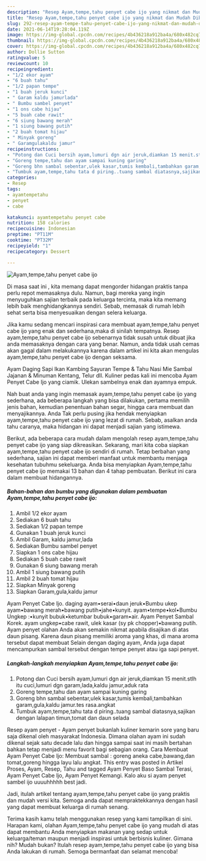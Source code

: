 ```yaml
---
description: "Resep Ayam,tempe,tahu penyet cabe ijo yang nikmat dan Mudah Dibuat"
title: "Resep Ayam,tempe,tahu penyet cabe ijo yang nikmat dan Mudah Dibuat"
slug: 292-resep-ayam-tempe-tahu-penyet-cabe-ijo-yang-nikmat-dan-mudah-dibuat
date: 2021-06-14T19:28:04.119Z
image: https://img-global.cpcdn.com/recipes/4b436218a912ba4a/680x482cq70/ayamtempetahu-penyet-cabe-ijo-foto-resep-utama.jpg
thumbnail: https://img-global.cpcdn.com/recipes/4b436218a912ba4a/680x482cq70/ayamtempetahu-penyet-cabe-ijo-foto-resep-utama.jpg
cover: https://img-global.cpcdn.com/recipes/4b436218a912ba4a/680x482cq70/ayamtempetahu-penyet-cabe-ijo-foto-resep-utama.jpg
author: Dollie Sutton
ratingvalue: 5
reviewcount: 10
recipeingredient:
- "1/2 ekor ayam"
- "6 buah tahu"
- "1/2 papan tempe"
- "1 buah jeruk kunci"
- " Garam kaldu jamurlada"
- " Bumbu sambel penyet"
- "1 ons cabe hijau"
- "5 buah cabe rawit"
- "6 siung bawang merah"
- "1 siung bawang putih"
- "2 buah tomat hijau"
- " Minyak goreng"
- " Garamgulakaldu jamur"
recipeinstructions:
- "Potong dan Cuci bersih ayam,lumuri dgn air jeruk,diamkan 15 menit.stlh itu cuci,lumuri dgn garam,lada,kaldu jamur,aduk rata"
- "Goreng tempe,tahu dan ayam sampai kuning garing"
- "Goreng bhn sambal sebentar,ulek kasar,tumis kembali,tambahkan garam,gula,kaldu jamur.tes rasa.angkat"
- "Tumbuk ayam,tempe,tahu tata d piring..tuang sambal diatasnya,sajikan dengan lalapan timun,tomat dan daun selada"
categories:
- Resep
tags:
- ayamtempetahu
- penyet
- cabe

katakunci: ayamtempetahu penyet cabe 
nutrition: 158 calories
recipecuisine: Indonesian
preptime: "PT11M"
cooktime: "PT32M"
recipeyield: "1"
recipecategory: Dessert

---
```



![Ayam,tempe,tahu penyet cabe ijo](https://img-global.cpcdn.com/recipes/4b436218a912ba4a/680x482cq70/ayamtempetahu-penyet-cabe-ijo-foto-resep-utama.jpg)

Di masa  saat ini , kita memang dapat mengorder hidangan praktis tanpa perlu repot memasaknya dulu. Namun, bagi mereka yang ingin menyuguhkan sajian terbaik pada keluarga tercinta, maka kita memang lebih baik menghidangkannya sendiri. Sebab, memasak di rumah lebih sehat serta bisa menyesuaikan dengan selera keluarga.

Jika kamu sedang mencari inspirasi cara membuat ayam,tempe,tahu penyet cabe ijo yang enak dan sederhana,maka di sinilah tempatnya. Resep ayam,tempe,tahu penyet cabe ijo  sebenarnya tidak susah untuk dibuat jika anda memasaknya dengan cara yang benar. Namun, anda tidak usah cemas akan gagal dalam melakukannya 
karena dalam artikel ini kita akan mengulas ayam,tempe,tahu penyet cabe ijo dengan seksama.  

Ayam Daging Sapi Ikan Kambing Sayuran Tempe &amp; Tahu Nasi Mie Sambal Jajanan &amp; Minuman Kentang, Telur dll. Kuliner pedas kali ini mencoba Ayam Penyet Cabe Ijo yang ciamik. Ulekan sambelnya enak dan ayamnya empuk.

Nah buat anda yang ingin memasak ayam,tempe,tahu penyet cabe ijo yang sederhana, ada beberapa langkah yang bisa dilakukan, pertama memilih jenis bahan, kemudian penentuan bahan segar, hingga cara membuat dan menyajikannya. Anda Tak perlu pusing jika hendak menyiapkan ayam,tempe,tahu penyet cabe ijo yang lezat di rumah. Sebab, asalkan anda  tahu caranya, maka hidangan ini dapat menjadi sajian yang istimewa.

Berikut, ada beberapa cara mudah dalam mengolah resep ayam,tempe,tahu penyet cabe ijo yang siap dikreasikan. Sekarang, mari kita coba siapkan ayam,tempe,tahu penyet cabe ijo sendiri di rumah. Tetap berbahan yang sederhana, sajian ini dapat memberi manfaat untuk membantu menjaga kesehatan tubuhmu sekeluarga. Anda bisa menyiapkan Ayam,tempe,tahu penyet cabe ijo memakai 13 bahan dan 4 tahap pembuatan. Berikut ini cara dalam membuat hidangannya.

<!--inarticleads1-->

##### Bahan-bahan dan bumbu yang digunakan dalam pembuatan Ayam,tempe,tahu penyet cabe ijo:

1. Ambil 1/2 ekor ayam
1. Sediakan 6 buah tahu
1. Sediakan 1/2 papan tempe
1. Gunakan 1 buah jeruk kunci
1. Ambil  Garam, kaldu jamur,lada
1. Sediakan  Bumbu sambel penyet
1. Siapkan 1 ons cabe hijau
1. Sediakan 5 buah cabe rawit
1. Gunakan 6 siung bawang merah
1. Ambil 1 siung bawang putih
1. Ambil 2 buah tomat hijau
1. Siapkan  Minyak goreng
1. Siapkan  Garam,gula,kaldu jamur


Ayam Penyet Cabe Ijo. daging ayam•serai•daun jeruk•Bumbu ukep ayam•bawang merah•bawang putih•jahe•kunyit. ayam•tempe•kol•Bumbu Ungkep :•kunyit bubuk•ketumbar bubuk•garam•air. Ayam Penyet Sambal Korek. ayam ungkep•cabe rawit, ulek kasar (sy pk chopper)•bawang putih. Ayam penyet olahan Anda akan semakin nikmat apabila disajikan di atas daun pisang. Karena daun pisang memiliki aroma yang khas, di mana aroma tersebut dapat membuat Selain dengan daging ayam, Anda juga dapat mencampurkan sambal tersebut dengan tempe penyet atau iga sapi penyet. 

<!--inarticleads2-->

##### Langkah-langkah menyiapkan Ayam,tempe,tahu penyet cabe ijo:

1. Potong dan Cuci bersih ayam,lumuri dgn air jeruk,diamkan 15 menit.stlh itu cuci,lumuri dgn garam,lada,kaldu jamur,aduk rata
1. Goreng tempe,tahu dan ayam sampai kuning garing
1. Goreng bhn sambal sebentar,ulek kasar,tumis kembali,tambahkan garam,gula,kaldu jamur.tes rasa.angkat
1. Tumbuk ayam,tempe,tahu tata d piring..tuang sambal diatasnya,sajikan dengan lalapan timun,tomat dan daun selada


Resep ayam penyet - Ayam penyet bukanlah kuliner kemarin sore yang baru saja dikenal oleh masyarakat Indonesia. Dimana olahan ayam ini sudah dikenal sejak satu decade lalu dan hingga sampai saat ini masih bertahan bahkan tetap menjadi menu favorit bagi sebagian orang. Cara Membuat Ayam Penyet Cabe Ijo: Membuat sambal : goreng aneka cabe,bawang,dan tomat,goreng hingga layu lalu angkat. This entry was posted in Artikel Proses, Ayam, Resep, Tahu and tagged Ayam Penyet Baso Sambal Terasi, Ayam Penyet Cabe Ijo, Ayam Penyet Kemangi. Kalo aku si ayam penyet sambel ijo uuuuhhhhh best jadi. 

Jadi, itulah artikel tentang  ayam,tempe,tahu penyet cabe ijo  yang praktis dan mudah versi kita. Semoga anda dapat mempraktekkannya dengan hasil yang dapat membuat keluarga di rumah senang. 

Terima kasih kamu telah menggunakan resep yang kami tampilkan di sini. Harapan kami, olahan  Ayam,tempe,tahu penyet cabe ijo yang mudah di atas dapat membantu Anda menyiapkan makanan yang sedap untuk keluarga/teman maupun menjadi inspirasi untuk berbisnis kuliner. Gimana nih? Mudah bukan? Itulah resep ayam,tempe,tahu penyet cabe ijo yang bisa Anda lakukan di rumah. Semoga bermanfaat dan selamat mencoba!

